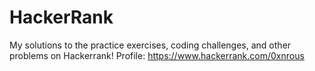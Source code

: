 # HackerRank

My solutions to the practice exercises, coding challenges, and other problems on Hackerrank! 
Profile: https://www.hackerrank.com/0xnrous
